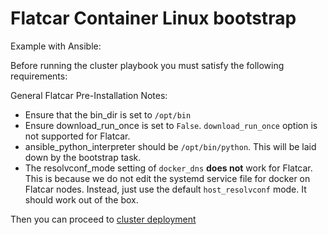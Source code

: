 Flatcar Container Linux bootstrap
===============

Example with Ansible:

Before running the cluster playbook you must satisfy the following requirements:

General Flatcar Pre-Installation Notes:

- Ensure that the bin_dir is set to `/opt/bin`
- Ensure download_run_once is set to `False`. `download_run_once` option is not supported for Flatcar.
- ansible_python_interpreter should be `/opt/bin/python`. This will be laid down by the bootstrap task.
- The resolvconf_mode setting of `docker_dns` **does not** work for Flatcar. This is because we do not edit the systemd service file for docker on Flatcar nodes. Instead, just use the default `host_resolvconf` mode. It should work out of the box.

Then you can proceed to [cluster deployment](#run-deployment)
